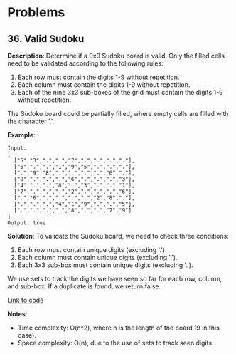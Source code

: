 # Problems

## 36. Valid Sudoku

**Description**:
Determine if a 9x9 Sudoku board is valid. Only the filled cells need to be validated according to the following rules:
1. Each row must contain the digits 1-9 without repetition.
2. Each column must contain the digits 1-9 without repetition.
3. Each of the nine 3x3 sub-boxes of the grid must contain the digits 1-9 without repetition.

The Sudoku board could be partially filled, where empty cells are filled with the character '.'.

**Example**:
```plaintext
Input: 
[
  ["5","3",".",".","7",".",".",".","."],
  ["6",".",".","1","9","5",".",".","."],
  [".","9","8",".",".",".",".","6","."],
  ["8",".",".",".","6",".",".",".","3"],
  ["4",".",".","8",".","3",".",".","1"],
  ["7",".",".",".","2",".",".",".","6"],
  [".","6",".",".",".",".","2","8","."],
  [".",".",".","4","1","9",".",".","5"],
  [".",".",".",".","8",".",".","7","9"]
]
Output: true
```

**Solution**:
To validate the Sudoku board, we need to check three conditions:
1. Each row must contain unique digits (excluding '.').
2. Each column must contain unique digits (excluding '.').
3. Each 3x3 sub-box must contain unique digits (excluding '.').

We use sets to track the digits we have seen so far for each row, column, and sub-box. If a duplicate is found, we return false.

[Link to code](036_valid_sudoku.py)

**Notes**:
- Time complexity: O(n^2), where n is the length of the board (9 in this case).
- Space complexity: O(n), due to the use of sets to track seen digits.

